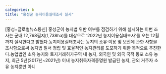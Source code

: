 ```yaml
---
categories: b
title: "홍성군 농지이용실태조사 실시"
---
```

[홍성=글로벌뉴스통신] 홍성군이 농지법 위반 여부를 점검하기 위해 실시하는 이번 조사는 군내 12,768필지(1,738ha)를 대상으로 ‘2022년 농지이용실태조사’를 오는 12월까지 실시한다고 밝혔다.농지이용실태조사는 농지의 소유·이용 및 보전에 관한 사항을 조사함으로써 농지법 질서 정립 및 효율적인 농지관리를 도모하기 위한 목적으로 추진한다.농업법인 소유 농지와 토지거래허가구역 내 농지, 외국인 및 외국 국적 동포 소유 농지, 최근 5년(2017년~2021년) 이내 농지취득자격증명원 발급된 농지, 관외 거주자 소유 농지뿐만 아니